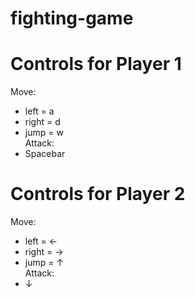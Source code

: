 ﻿# fighting-game

# Controls for Player 1
Move:
 - left = a
 - right = d
 - jump = w\
Attack:
 - Spacebar

# Controls for Player 2
Move:
 - left = ←
 - right = →
 - jump = ↑\
Attack:
 - ↓
